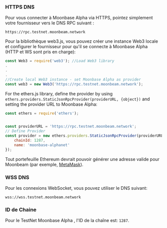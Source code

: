 ### HTTPS DNS

Pour vous connecter à Moonbase Alpha via HTTPS, pointez simplement votre fournisseur vers le DNS RPC suivant :

```
https://rpc.testnet.moonbeam.network
```

Pour la bibliothèque web3.js, vous pouvez créer une instance Web3 locale et configurer le fournisseur pour qu'il se connecte à Moonbase Alpha (HTTP et WS sont pris en charge):

```js
const Web3 = require('web3'); //Load Web3 library
.
.
.
//Create local Web3 instance - set Moonbase Alpha as provider
const web3 = new Web3('https://rpc.testnet.moonbeam.network'); 
```
For the ethers.js library, define the provider by using `ethers.providers.StaticJsonRpcProvider(providerURL, {object})` and setting the provider URL to Moonbase Alpha:

```js
const ethers = require('ethers');


const providerURL = 'https://rpc.testnet.moonbeam.network';
// Define Provider
const provider = new ethers.providers.StaticJsonRpcProvider(providerURL, {
    chainId: 1287,
    name: 'moonbase-alphanet'
});
```

Tout portefeuille Ethereum devrait pouvoir générer une adresse valide pour Moonbeam (par exemple, [MetaMask](https://metamask.io/)).

### WSS DNS

Pour les connexions WebSocket, vous pouvez utiliser le DNS suivant:

```
wss://wss.testnet.moonbeam.network
```

### ID de Chaine

Pour le TestNet Moonbase Alpha , l'ID de la chaîne est: `1287`.
